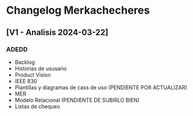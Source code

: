 # Changelog Merkachecheres



## [V1 - Analisis 2024-03-22]

### ADEDD
- Backlog 
- Historias de ususario
- Product Vision
- IEEE 830
- Plantillas y diagramas de cass de uso (PENDIENTE POR ACTUALIZAR)
- MER
- Modelo Relacional (PENDIENTE DE SUBIRLO BIEN)
- Listas de chequeo